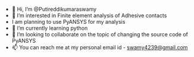 - 👋 Hi, I’m @Putireddikumaraswamy
- 👀 I’m interested in Finite element analysis of Adhesive contacts
- I am planning to use PyANSYS for my analysis
- 🌱 I’m currently learning python
- 💞️ I’m looking to collaborate on the topic of changing the source code of PyANSYS
- 📫 You can reach me at my personal email id - swamy4239@gmail.com

<!---
Putireddikumaraswamy/Putireddikumaraswamy is a ✨ special ✨ repository because its `README.md` (this file) appears on your GitHub profile.
You can click the Preview link to take a look at your changes.
--->
